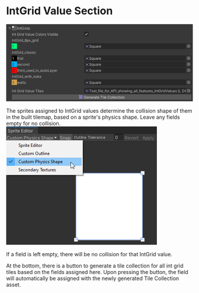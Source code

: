 # IntGrid Value Section
![Section](../../images/unity/inspector/IntGrids.png)

The sprites assigned to IntGrid values determine the collision shape of them in the built tilemap, based on a sprite's physics shape.
Leave any fields empty for no collision.
![PhysicsShape](../../images/unity/inspector/SpritePhysicsShape.png)

If a field is left empty, there will be no collision for that IntGrid value.

At the bottom, there is a button to generate a tile collection for all int grid tiles based on the fields assigned here. Upon pressing the button, the field will automatically be assigned with the newly generated Tile Collection asset.

